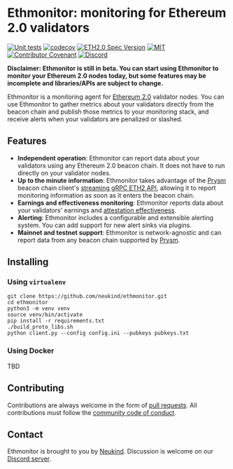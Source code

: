 # Ethmonitor: monitoring for Ethereum 2.0 validators

[![Unit tests](https://github.com/neukind/ethmonitor/workflows/test/badge.svg?branch=main)](https://github.com/neukind/ethmonitor/actions?query=workflow%3Atest)
[![codecov](https://codecov.io/gh/neukind/ethmonitor/branch/main/graph/badge.svg?token=XC5H183B2G)](https://codecov.io/gh/neukind/ethmonitor)
[![ETH2.0 Spec Version](https://camo.githubusercontent.com/bd761777c17899abec89e0e6692f0ae1d6d79b7c18a7ea87e0724c3216667ba7/68747470733a2f2f696d672e736869656c64732e696f2f62616467652f455448322e302532305370656325323056657273696f6e2d76312e302e302d626c75652e737667)](https://github.com/ethereum/eth2.0-specs/tree/v1.0.0)
[![MIT](https://img.shields.io/github/license/neukind/ethmonitor)](https://github.com/neukind/ethmonitor/blob/main/LICENSE)
[![Contributor Covenant](https://img.shields.io/badge/Contributor%20Covenant-v2.0%20adopted-ff69b4.svg)](CODE_OF_CONDUCT.md)
[![Discord](https://img.shields.io/discord/737753271380475965)](https://discord.gg/6vYf9Z4Zuf)

**Disclaimer: Ethmonitor is still in beta. You can start using Ethmonitor to monitor your Ethereum 2.0 nodes today, but some features may be incomplete and libraries/APIs are subject to change.**

Ethmonitor is a monitoring agent for [Ethereum 2.0](https://ethereum.org/en/eth2/) validator nodes. You can use Ethmonitor to gather metrics about your validators directly from the beacon chain and publish those metrics to your monitoring stack, and receive alerts when your validators are penalized or slashed.

## Features

- **Independent operation**: Ethmonitor can report data about your validators using any Ethereum 2.0 beacon chain. It does not have to run directly on your validator nodes.
- **Up to the minute information**: Ethmonitor takes advantage of the [Prysm](https://github.com/prysmaticlabs/prysm) beacon chain client's [streaming gRPC ETH2 API](https://github.com/prysmaticlabs/ethereumapis), allowing it to report monitoring information as soon as it enters the beacon chain.
- **Earnings and effectiveness monitoring**: Ethmonitor reports data about your validators' earnings and [attestation effectiveness](https://www.attestant.io/posts/defining-attestation-effectiveness/).
- **Alerting**: Ethmonitor includes a configurable and extensible alerting system. You can add support for new alert sinks via plugins.
- **Mainnet and testnet support**: Ethmonitor is network-agnostic and can report data from any beacon chain supported by [Prysm](https://github.com/prysmaticlabs/prysm).

## Installing

### Using `virtualenv`

```
git clone https://github.com/neukind/ethmonitor.git
cd ethmonitor
python3 -m venv venv
source venv/bin/activate
pip install -r requirements.txt
./build_proto_libs.sh
python client.py --config config.ini --pubkeys pubkeys.txt
```

### Using Docker

TBD

## Contributing

Contributions are always welcome in the form of [pull requests](https://github.com/neukind/ethmonitor/pulls). All contributions must follow the [community code of conduct](CODE_OF_CONDUCT.md).

## Contact

Ethmonitor is brought to you by [Neukind](https://www.neukind.com/). Discussion is welcome on our [Discord server](https://discord.gg/6vYf9Z4Zuf).
